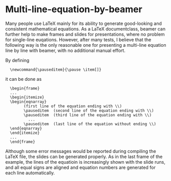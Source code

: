 # Multi-line-equation-by-beamer
Many people use LaTeX mainly for its ability to generate good-looking and consistent mathematical equations. As a LaTeX documentclass, beamer can further help to make frames and slides for presentations, where no problem for single-line euqations. However, after many tests, I believe that the following way is the only reasonable one for presenting a multi-line equation line by line with beamer, with no additional manual effort. 

By defining 

      \newcommand{\pauseditem}{\pause \item[]}

it can be done as 

      \begin{frame}
      ...
      \begin{itemize}
      \begin{eqnarray}
            (first line of the equation ending with \\)
            \pauseditem  (second line of the equation ending with \\)
            \pauseditem  (third line of the equation ending with \\)
              ...
            \pauseditem  (last line of the equation without ending \\)
      \end{eqnarray}
      \end{itemize}
      ...
      \end{frame}

Although some error messages would be reported during compiling the LaTeX file, the slides can be generated properly. As in the last frame of the example, the lines of the equatioin is increasingly shown with the slide runs, and all equal signs are aligned and equation numbers are generated for each line automatically. 

